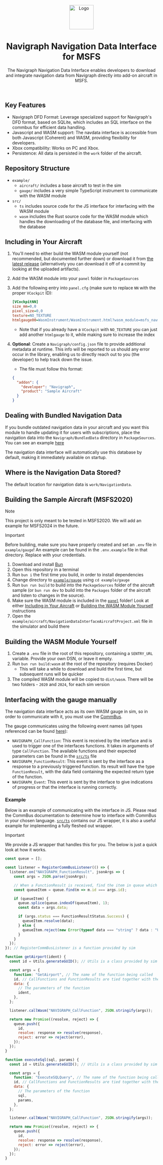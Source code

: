 <div align="center" >
  <a href="https://navigraph.com">
    <img src="https://navigraph.com/assets/images/navigraph_logo_only.svg" alt="Logo" width="80" height="80">
  </a>

  <div align="center">
    <h1>Navigraph Navigation Data Interface for MSFS</h1>
  </div>

  <p>The Navigraph Navigation Data Interface enables developers to download and integrate navigation data from Navigraph directly into add-on aircraft in MSFS.</p>

  <br/>
</div>

## Key Features

- Navigraph DFD Format: Leverage specialized support for Navigraph's DFD format, based on SQLite, which includes an SQL interface on the commbus for efficient data handling.
- Javascript and WASM support: The navdata interface is accessible from both Javascript (Coherent) and WASM, providing flexibility for developers.
- Xbox compatibility: Works on PC and Xbox.
- Persistence: All data is persisted in the `work` folder of the aircraft.

## Repository Structure

- `example/`
  - `aircraft/` includes a base aircraft to test in the sim
  - `gauge/` includes a very simple TypeScript instrument to communicate with the WASM module
- `src/`
  - `ts` includes source code for the JS interface for interfacing with the WASM module
  - `wasm` includes the Rust source code for the WASM module which handles the downloading of the database file, and interfacing with the database

## Including in Your Aircraft

1. You'll need to either build the WASM module yourself (not recommended, but documented further down) or download it from [the latest release](https://github.com/Navigraph/msfs-navigation-data-interface/releases) (alternatively you can download it off of a commit by looking at the uploaded artifacts).
2. Add the WASM module into your `panel` folder in `PackageSources`
3. Add the following entry into `panel.cfg` (make sure to replace `NN` with the proper `VCockpit` ID):

   ```ini
   [VCockpitNN]
   size_mm=0,0
   pixel_size=0,0
   texture=NO_TEXTURE
   htmlgauge00=WasmInstrument/WasmInstrument.html?wasm_module=msfs_navigation_data_interface.wasm&wasm_gauge=navigation_data_interface,0,0,1,1
   ```

   - Note that if you already have a `VCockpit` with `NO_TEXTURE` you can just add another `htmlgauge` to it, while making sure to increase the index

4. **Optional**: Create a `Navigraph/config.json` file to provide additional metadata at runtime. This info will be reported to us should any error occur in the library, enabling us to directly reach out to you (the developer) to help track down the issue.

   - The file must follow this format:

   ```json
   {
     "addon": {
       "developer": "Navigraph",
       "product": "Sample Aircraft"
     }
   }
   ```

## Dealing with Bundled Navigation Data

If you bundle outdated navigation data in your aircraft and you want this module to handle updating it for users with subscriptions, place the navigation data into the `Navigraph/BundledData` directory in `PackageSources`. You can see an example [here](example/aircraft/PackageSources/Navigraph/BundledData/)

The navigation data interface will automatically use this database by default, making it immediately available on startup.

## Where is the Navigation Data Stored?

The default location for navigation data is `work/NavigationData`.

## Building the Sample Aircraft (MSFS2020)

> [!NOTE]  
> This project is only meant to be tested in MSFS2020. We will add an example for MSFS2024 in the future.

> [!IMPORTANT]  
> Before building, make sure you have properly created and set an `.env` file in `example/gauge`! An example can be found in the `.env.example` file in that directory. Replace with your credentials.

1. Download and install [Bun](https://bun.sh/docs/installation)
2. Open this repository in a terminal
3. Run `bun i` the first time you build, in order to install dependencies
4. Change directory to [`example/gauge`](example/gauge/) using `cd example/gauge`
5. Run `bun run build` to build into the `PackageSources` folder of the aircraft sample (or `bun run dev` to build into the `Packages` folder of the aircraft and listen to changes in the source).
6. Make sure the WASM module is included in the [`panel`](example/aircraft/PackageSources/SimObjects/Airplanes/Navigraph_Navigation_Data_Interface_Aircraft/panel) folder! Look at either [Including in Your Aircraft](#including-in-your-aircraft) or [Building the WASM Module Yourself](#building-the-wasm-module-yourself) instructions
7. Open the `example/aircraft/NavigationDataInterfaceAircraftProject.xml` file in the simulator and build there

## Building the WASM Module Yourself

1. Create a `.env` file in the root of this repository, containing a `SENTRY_URL` variable. Provide your own DSN, or leave it empty.
2. Run `bun run build:wasm` at the root of the repository (requires Docker)
   - This will take a while to download and build the first time, but subsequent runs will be quicker
3. The compiled WASM module will be copied to `dist/wasm`. There will be two folders - `2020` and `2024`, for each sim version

## Interfacing with the gauge manually

The navigation data interface acts as its own WASM gauge in sim, so in order to communicate with it, you must use the [CommBus](https://docs.flightsimulator.com/html/Programming_Tools/WASM/Communication_API/Communication_API.htm).

The gauge communicates using the following event names (all types referenced can be found [here](src/ts)):

- `NAVIGRAPH_CallFunction`: This event is received by the interface and is used to trigger one of the interfaces functions. It takes in arguments of type `CallFunction`. The available functions and their expected parameters can be found in the [`src/ts`](src/ts) file
- `NAVIGRAPH_FunctionResult`: This event is sent by the interface as a response to a previously triggered function. Its result will have the type `FunctionResult`, with the data field containing the expected return type of the function.
- `NAVIGRAPH_Event`: This event is sent by the interface to give indications of progress or that the interface is running correctly.

### Example

Below is an example of communicating with the interface in JS. Please read the CommBus documentation to determine how to interface with CommBus in your chosen language. [`src/ts`](src/ts) contains our JS wrapper, it is also a useful example for implementing a fully fleshed out wrapper.

> [!IMPORTANT]  
> We provide a JS wrapper that handles this for you. The below is just a quick look at how it works.

```js
const queue = [];

const listener = RegisterCommBusListener(() => {
  listener.on("NAVIGRAPH_FunctionResult", jsonArgs => {
    const args = JSON.parse(jsonArgs);

    // When a FunctionResult is received, find the item in queue which matches the id, and resolve or reject it
    const queueItem = queue.find(m => m.id === args.id);

    if (queueItem) {
      queue.splice(queue.indexOf(queueItem), 1);
      const data = args.data;

      if (args.status === FunctionResultStatus.Success) {
        queueItem.resolve(data);
      } else {
        queueItem.reject(new Error(typeof data === "string" ? data : "Unknown error"));
      }
    }
  });
}); // RegisterCommBusListener is a function provided by sim

function getAirport(ident) {
  const id = Utils.generateGUID(); // Utils is a class provided by sim

  const args = {
    function: "GetAirport", // The name of the function being called
    id, // CallFunctions and FunctionResults are tied together with the id field
    data: {
      // The parameters of the function
      ident,
    },
  };

  listener.callWasm("NAVIGRAPH_CallFunction", JSON.stringify(args));

  return new Promise((resolve, reject) => {
    queue.push({
      id,
      resolve: response => resolve(response),
      reject: error => reject(error),
    });
  });
}

function executeSql(sql, params) {
  const id = Utils.generateGUID(); // Utils is a class provided by sim

  const args = {
    function: "ExecuteSQLQuery", // The name of the function being called
    id, // CallFunctions and FunctionResults are tied together with the id field
    data: {
      // The parameters of the function
      sql,
      params,
    },
  };

  listener.callWasm("NAVIGRAPH_CallFunction", JSON.stringify(args));

  return new Promise((resolve, reject) => {
    queue.push({
      id,
      resolve: response => resolve(response),
      reject: error => reject(error),
    });
  });
}
```
